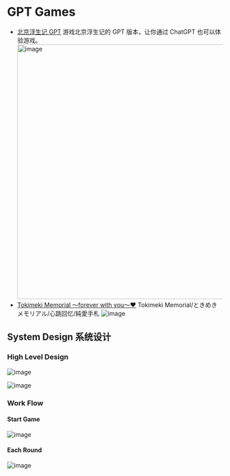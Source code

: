 # GPT Games

- [北京浮生记 GPT](https://chat.openai.com/g/g-xEgLcBInA-bei-jing-fu-sheng-ji)
  游戏北京浮生记的 GPT 版本，让你通过 ChatGPT 也可以体验游戏。
  <img width="595" alt="image" src="https://github.com/JimLiu/beijing-fushengji-gpt/assets/648674/bb31e11c-c008-4522-aabd-8c24e26e86d1">
- [Tokimeki Memorial 〜forever with you〜❤️](https://chat.openai.com/g/g-Xn8A0QheE-tokimeki-memorial-forever-with-you)
  Tokimeki Memorial/ときめきメモリアル/心跳回忆/純愛手札
  ![image](https://github.com/JimLiu/gpt-games/assets/648674/47354445-bd8d-47e8-a0c9-217ea36fd429)

## System Design 系统设计

### High Level Design

![image](https://github.com/JimLiu/beijing-fushengji-gpt/assets/648674/eb15f43d-98c3-47c0-9a97-0b53fee79170)

![image](https://github.com/JimLiu/beijing-fushengji-gpt/assets/648674/c456154f-e1b6-495a-b4a4-13a30d48fde9)

### Work Flow

#### Start Game

![image](https://github.com/JimLiu/beijing-fushengji-gpt/assets/648674/efe6d5ce-3937-4017-bf63-526942e25207)

#### Each Round

![image](https://github.com/JimLiu/beijing-fushengji-gpt/assets/648674/59d7c2f6-d9a5-4309-94e4-533d4c77fcdf)
